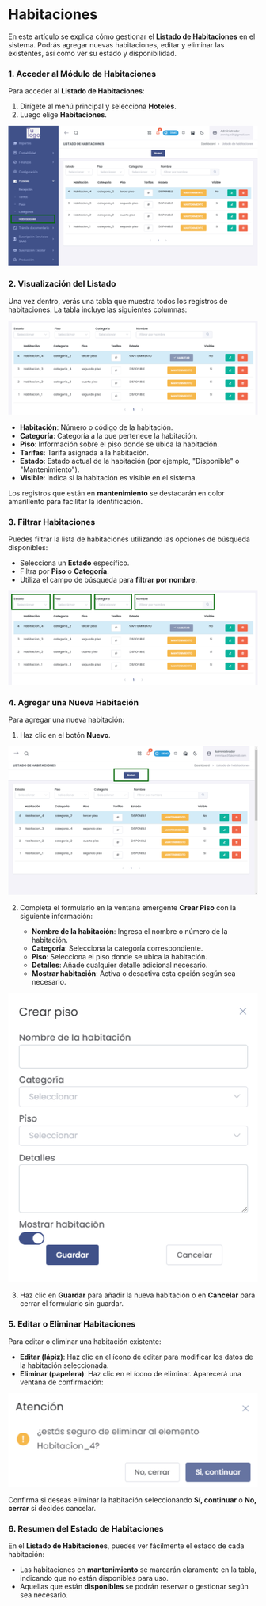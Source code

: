 # Habitaciones  

En este artículo se explica cómo gestionar el **Listado de Habitaciones** en el sistema. Podrás agregar nuevas habitaciones, editar y eliminar las existentes, así como ver su estado y disponibilidad.  

### 1. Acceder al Módulo de Habitaciones  

Para acceder al **Listado de Habitaciones**:  

1. Dirígete al menú principal y selecciona **Hoteles**.  
2. Luego elige **Habitaciones**.  

![Acceso Habitaciones](img/acceso_habitaciones.jpg)  

### 2. Visualización del Listado  

Una vez dentro, verás una tabla que muestra todos los registros de habitaciones. La tabla incluye las siguientes columnas:  

![Listado de Habitaciones](img/listado_habitaciones.jpg) 

- **Habitación**: Número o código de la habitación.  
- **Categoría**: Categoría a la que pertenece la habitación.  
- **Piso**: Información sobre el piso donde se ubica la habitación.  
- **Tarifas**: Tarifa asignada a la habitación.  
- **Estado**: Estado actual de la habitación (por ejemplo, "Disponible" o "Mantenimiento").  
- **Visible**: Indica si la habitación es visible en el sistema.  

Los registros que están en **mantenimiento** se destacarán en color amarillento para facilitar la identificación.  

### 3. Filtrar Habitaciones  

Puedes filtrar la lista de habitaciones utilizando las opciones de búsqueda disponibles:  

- Selecciona un **Estado** específico.  
- Filtra por **Piso** o **Categoría**.  
- Utiliza el campo de búsqueda para **filtrar por nombre**.  

![Filtros de Búsqueda](img/filtros_busqueda.jpg)  

### 4. Agregar una Nueva Habitación  

Para agregar una nueva habitación:  

1. Haz clic en el botón **Nuevo**.  

![Botón Nuevo](img/boton_nuevo_habitacion.jpg)  

2. Completa el formulario en la ventana emergente **Crear Piso** con la siguiente información:  

   - **Nombre de la habitación**: Ingresa el nombre o número de la habitación.  
   - **Categoría**: Selecciona la categoría correspondiente.  
   - **Piso**: Selecciona el piso donde se ubica la habitación.  
   - **Detalles**: Añade cualquier detalle adicional necesario.  
   - **Mostrar habitación**: Activa o desactiva esta opción según sea necesario.  

![Formulario Crear Piso](img/crear_piso_Habitacion.jpg)  

3. Haz clic en **Guardar** para añadir la nueva habitación o en **Cancelar** para cerrar el formulario sin guardar.  

### 5. Editar o Eliminar Habitaciones  

Para editar o eliminar una habitación existente:  

- **Editar (lápiz)**: Haz clic en el ícono de editar para modificar los datos de la habitación seleccionada.  
- **Eliminar (papelera)**: Haz clic en el ícono de eliminar. Aparecerá una ventana de confirmación:  

![Confirmación de Eliminación](img/confirmar_eliminacion_Habitacion.jpg)  

Confirma si deseas eliminar la habitación seleccionando **Sí, continuar** o **No, cerrar** si decides cancelar.  

### 6. Resumen del Estado de Habitaciones  

En el **Listado de Habitaciones**, puedes ver fácilmente el estado de cada habitación:  

- Las habitaciones en **mantenimiento** se marcarán claramente en la tabla, indicando que no están disponibles para uso.  
- Aquellas que están **disponibles** se podrán reservar o gestionar según sea necesario.  

